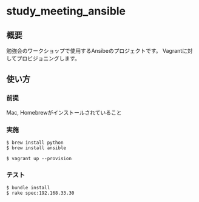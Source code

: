 # study_meeting_ansible
## 概要
勉強会のワークショップで使用するAnsibeのプロジェクトです。
Vagrantに対してプロビジョニングします。

## 使い方
### 前提
Mac, Homebrewがインストールされていること

### 実施
```
$ brew install python
$ brew install ansible

$ vagrant up --provision
```

### テスト
```
$ bundle install
$ rake spec:192.168.33.30
```

